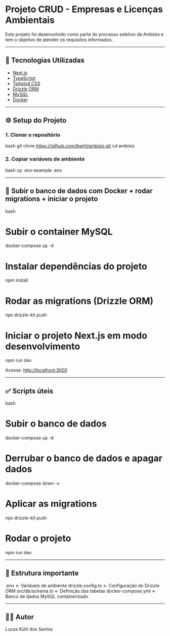# Projeto CRUD - Empresas e Licenças Ambientais

Este projeto foi desenvolvido como parte do processo seletivo da Ambisis e tem o objetivo de atender os requisitos informados.

---

## 🚀 Tecnologias Utilizadas

- [Next.js](https://nextjs.org/)
- [TypeScript](https://www.typescriptlang.org/)
- [Tailwind CSS](https://tailwindcss.com/)
- [Drizzle ORM](https://orm.drizzle.team/)
- [MySQL](https://www.mysql.com/)
- [Docker](https://www.docker.com/)

---

## ⚙️ Setup do Projeto

### 1. Clonar o repositório

bash
git clone https://github.com/lkwhl/ambisis.git
cd ambisis


### 2. Copiar variáveis de ambiente

bash
cp .env-example .env


---

## 🐳 Subir o banco de dados com Docker + rodar migrations + iniciar o projeto

bash
# Subir o container MySQL
docker-compose up -d

# Instalar dependências do projeto
npm install

# Rodar as migrations (Drizzle ORM)
npx drizzle-kit push

# Iniciar o projeto Next.js em modo desenvolvimento
npm run dev


Acesse: [http://localhost:3000](http://localhost:3000)

---

## ✅ Scripts úteis

bash
# Subir o banco de dados
docker-compose up -d

# Derrubar o banco de dados e apagar dados
docker-compose down -v

# Aplicar as migrations
npx drizzle-kit push

# Rodar o projeto
npm run dev


---

## 📁 Estrutura importante

.env                  ← Variáveis de ambiente
drizzle.config.ts     ← Configuração do Drizzle ORM
src/db/schema.ts      ← Definição das tabelas
docker-compose.yml    ← Banco de dados MySQL containerizado


---

## 🧑‍💻 Autor

Lucas Kühl dos Santos
